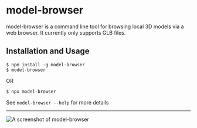 # model-browser

model-browser is a command line tool for browsing local 3D models via a web browser. It currently only supports GLB files.

## Installation and Usage

```
$ npm install -g model-browser
$ model-browser
```

OR 

```
$ npx model-browser
```

See `model-browser --help` for more details

---

![A screenshot of model-browser](https://user-images.githubusercontent.com/79419/111801878-9add7080-888a-11eb-928e-02a7b53cdd0c.png)

